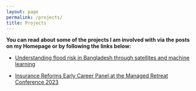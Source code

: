 ```yaml
---
layout: page
permalink: /projects/
title: Projects
---
```


**You can read about some of the projects I am involved with via the posts on my Homepage or by following the links below:**

* [Understanding flood risk in Bangladesh through satellites and machine learning](https://alex-saunders00.github.io/understanding-floods-Bangladesh/)

* [Insurance Reforms Early Career Panel at the Managed Retreat Conference 2023](https://alex-saunders00.github.io/insurance-reforms-early-careers-panel/)


